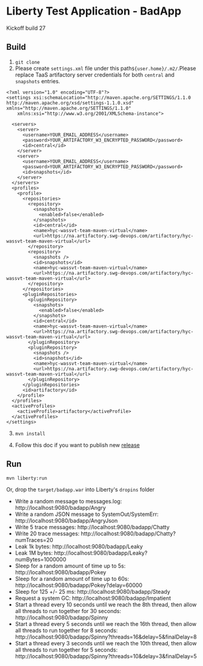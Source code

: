 # Liberty Test Application - BadApp

Kickoff build 27

## Build
1. `git clone` 
2. Please create `settings.xml` file under this path`${user.home}/.m2/`.Please replace TaaS artifactory server credentials for both `central` and `snapshots` entries.
```
<?xml version="1.0" encoding="UTF-8"?>
<settings xsi:schemaLocation="http://maven.apache.org/SETTINGS/1.1.0 http://maven.apache.org/xsd/settings-1.1.0.xsd" xmlns="http://maven.apache.org/SETTINGS/1.1.0"
    xmlns:xsi="http://www.w3.org/2001/XMLSchema-instance">
	
  <servers>
    <server>
      <username>YOUR_EMAIL_ADDRESS</username>
      <password>YOUR_ARTIFACTORY_W3_ENCRYPTED_PASSWORD</password>
      <id>central</id>
    </server>
    <server>
      <username>YOUR_EMAIL_ADDRESS</username>
      <password>YOUR_ARTIFACTORY_W3_ENCRYPTED_PASSWORD</password>
      <id>snapshots</id>
    </server>
  </servers>
  <profiles>
    <profile>
      <repositories>
        <repository>
          <snapshots>
            <enabled>false</enabled>
          </snapshots>
          <id>central</id>
          <name>hyc-wassvt-team-maven-virtual</name>
          <url>https://na.artifactory.swg-devops.com/artifactory/hyc-wassvt-team-maven-virtual</url>
        </repository>
        <repository>
          <snapshots />
          <id>snapshots</id>
          <name>hyc-wassvt-team-maven-virtual</name>
          <url>https://na.artifactory.swg-devops.com/artifactory/hyc-wassvt-team-maven-virtual</url>
        </repository>
      </repositories>
      <pluginRepositories>
        <pluginRepository>
          <snapshots>
            <enabled>false</enabled>
          </snapshots>
          <id>central</id>
          <name>hyc-wassvt-team-maven-virtual</name>
          <url>https://na.artifactory.swg-devops.com/artifactory/hyc-wassvt-team-maven-virtual</url>
        </pluginRepository>
        <pluginRepository>
          <snapshots />
          <id>snapshots</id>
          <name>hyc-wassvt-team-maven-virtual</name>
          <url>https://na.artifactory.swg-devops.com/artifactory/hyc-wassvt-team-maven-virtual</url>
        </pluginRepository>
      </pluginRepositories>
      <id>artifactory</id>
    </profile>
  </profiles>
  <activeProfiles>
    <activeProfile>artifactory</activeProfile>
  </activeProfiles>
</settings>

```
3. `mvn install`

4. Follow this doc if you want to publish new [release](https://github.ibm.com/was-svt/svtMessageApp/wiki/How-to-publish-a-release-using-maven-release-plugin%3F)

## Run

`mvn liberty:run`

Or, drop the `target/badapp.war` into Liberty's `dropins` folder

- Write a random message to messages.log: http://localhost:9080/badapp/Angry
- Write a random JSON message to SystemOut/SystemErr: http://localhost:9080/badapp/AngryJson
- Write 5 trace messages: http://localhost:9080/badapp/Chatty
- Write 20 trace messages: http://localhost:9080/badapp/Chatty?numTraces=20
- Leak 1k bytes: http://localhost:9080/badapp/Leaky
- Leak 1M bytes: http://localhost:9080/badapp/Leaky?numBytes=1000000
- Sleep for a random amount of time up to 5s: http://localhost:9080/badapp/Pokey
- Sleep for a random amount of time up to 60s: http://localhost:9080/badapp/Pokey?delay=60000
- Sleep for 125 +/- 25 ms: http://localhost:9080/badapp/Steady
- Request a system GC: http://localhost:9080/badapp/Impatient
- Start a thread every 10 seconds until we reach the 8th thread, then allow all threads to run together for 30 seconds: http://localhost:9080/badapp/Spinny
- Start a thread every 5 seconds until we reach the 16th thread, then allow all threads to run together for 8 seconds: http://localhost:9080/badapp/Spinny?threads=16&delay=5&finalDelay=8
- Start a thread every 3 seconds until we reach the 10th thread, then allow all threads to run together for 5 seconds: http://localhost:9080/badapp/Spinny?threads=10&delay=3&finalDelay=5
